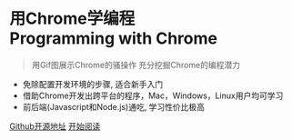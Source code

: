 <!-- _coverpage.md -->


# 用Chrome学编程 <br/> Programming with Chrome

> 用Gif图展示Chrome的骚操作
> 充分挖掘Chrome的编程潜力


- 免除配置开发环境的步骤, 适合新手入门
- 借助Chrome开发出跨平台的程序，Mac，Windows，Linux用户均可学习
- 前后端(Javascript和Node.js)通吃, 学习性价比极高

[Github开源地址](https://github.com/zhaoolee/ProgrammingWithChrome)
[开始阅读](https://v2fy.com/books/ProgrammingWithChrome/docs/#/readme-pwc)

